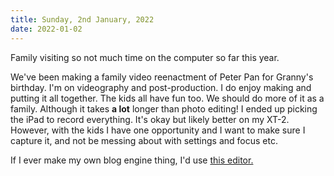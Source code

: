 ```yaml
---
title: Sunday, 2nd January, 2022
date: 2022-01-02
---
```


Family visiting so not much time on the computer so far this year.

We've been making a family video reenactment of Peter Pan for Granny's birthday. I'm on videography and post-production. I do enjoy making and putting it all together. The kids all have fun too. We should do more of it as a family. Although it takes **a lot** longer than photo editing! I ended up picking the iPad to record everything. It's okay but likely better on my XT-2. However, with the kids I have one opportunity and I want to make sure I capture it, and not be messing about with settings and focus etc.

If I ever make my own blog engine thing, I'd use [this editor.](https://editorjs.io)
